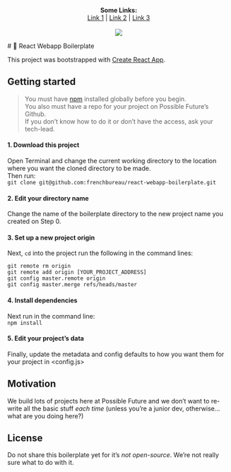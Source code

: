 
<p align="center">
  <b>Some Links:</b><br>
  <a href="#">Link 1</a> |
  <a href="#">Link 2</a> |
  <a href="#">Link 3</a>
  <br><br>
  <img src="http://s.4cdn.org/image/title/105.gif">
</p>
# 🍲 React Webapp Boilerplate

This project was bootstrapped with [Create React App](https://github.com/facebook/create-react-app).

## Getting started
> You must have [npm](https://www.npmjs.com/package/download) installed globally before you begin.  
> You also must have a repo for your project on Possible Future’s Github.  
> If you don’t know how to do it or don’t have the access, ask your tech-lead.

#### 1. Download this project
Open Terminal and change the current working directory to the location where you want the cloned directory to be made.  
Then run:  
`git clone git@github.com:frenchbureau/react-webapp-boilerplate.git`

#### 2. Edit your directory name
Change the name of the boilerplate directory to the new project name you created on Step 0.

#### 3. Set up a new project origin
Next, `cd` into the project run the following in the command lines:  
```
git remote rm origin
git remote add origin [YOUR_PROJECT_ADDRESS]
git config master.remote origin
git config master.merge refs/heads/master
```

#### 4. Install dependencies
Next run in the command line:  
`npm install`

#### 5. Edit your project’s data
Finally, update the metadata and config defaults to how you want them for your project in <config.js>

## Motivation
We build lots of projects here at Possible Future and we don’t want to re-write all the basic stuff _each time_ (unless you’re a junior dev, otherwise... what are you doing here?)

## License
Do not share this boilerplate yet for it’s *not open-source*. We’re not really sure what to do with it.
